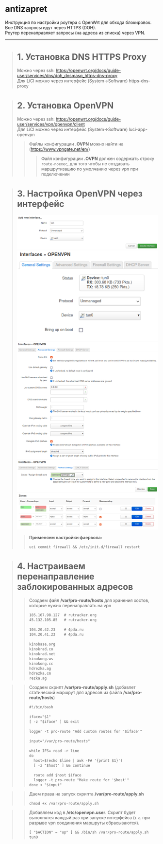 # antizapret
Инструкция по настройки роутера с OpenWrt для обхода блокировок.</br>
Все DNS запросы идут через HTTPS (DOH).</br>
Роутер перенаправляет запросы (на адреса из списка) через VPN.
*****

> # 1. Установка <b>DNS HTTPS Proxy</b>
> Можно через ssh: https://openwrt.org/docs/guide-user/services/dns/doh_dnsmasq_https-dns-proxy</br>
> Для LiCI можно через интерфейс (System->Software) https-dns-proxy

> # 2. Установка <b>OpenVPN</b>
> Можно через ssh: https://openwrt.org/docs/guide-user/services/vpn/openvpn/client</br>
> Для LiCI можно через интерфейс (System->Software) luci-app-openvpn
>> Файлы конфигурации <b>.OVPN</b> можно найти на (https://www.vpngate.net/en/)
>>> Файл конфигурации <b>.OVPN</b> должен содержать строку `route-noexec`, для того чтобы не создавать маршрутизацию по умолчанию через vpn при подключении

> # 3. Настройка <b>OpenVPN</b> через интерфейс
> ![](https://github.com/prony5/antizapret/blob/main/openvpn1.png)
> ![](https://github.com/prony5/antizapret/blob/main/openvpn2.png)
> ![](https://github.com/prony5/antizapret/blob/main/openvpn3.png)
> ![](https://github.com/prony5/antizapret/blob/main/openvpn4.png)
> ![](https://github.com/prony5/antizapret/blob/main/openvpn5.png)
>> <b>Применяем настройки фаервола:</b> 
>> ```Shell
>> uci commit firewall && /etc/init.d/firewall restart
>> ```

> # 4. Настраиваем перенаправление заблокированных адресов
>> Создаем файл <b>/var/pro-route/hosts</b> для хранения хостов, которые нужно перенаправлять на vpn
>> ```
>> 185.167.98.127  # rutracker.org
>> 45.132.105.85   # rutracker.org
>> 
>> 104.20.42.23    # 4pda.ru
>> 104.20.41.23    # 4pda.ru
>>
>> kinobase.org
>> kinokrad.co
>> kinokrad.net
>> kinokong.ws
>> kinokong.cc
>> hdrezka.ag
>> hdrezka.cm
>> rezka.ag
>> ```

>> Создаем скрипт <b>/var/pro-route/apply.sh</b> (добавлет статический маршрут для адресов из файла <b>/var/pro-route/hosts</b>)
>> ```Shell
>> #!/bin/bash
>> 
>> iface="$1"
>> [ -z "$iface" ] && exit
>> 
>> logger -t pro-route "Add custom routes for '$iface'"
>> 
>> input="/var/pro-route/hosts"
>> 
>> while IFS= read -r line
>> do
>>   host=$(echo $line | awk -F# '{print $1}')
>>   [ -z "$host" ] && continue
>> 
>>   route add $host $iface
>>   logger -t pro-route "Make route for '$host'"
>> done < "$input"
>> ```

>> Даем права на запуск скрипта <b>/var/pro-route/apply.sh</b>
>> ```Shell
>> chmod +x /var/pro-route/apply.sh
>> ```

>> Добавляем код в <b>/etc/openvpn.user</b>. Скрипт будет выполнятся каждый раз при запуске интерфейса (т.к. при разрыве vpn соединения маршруты сбрасываются).
>> ```Shell
>> [ "$ACTION" = "up" ] && /bin/sh /var/pro-route/apply.sh tun0
>> ```

